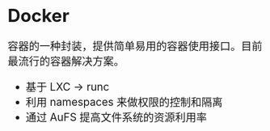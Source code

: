 <!-- ex_nonav -->
<h1 style="font-size:250%;">Docker</h1>

<p style="font-size:150%;">容器的一种封装，提供简单易用的容器使用接口。目前最流行的容器解决方案。</p>


<ul style="font-size:150%;">
<li>基于 LXC -> runc</li>
<li>利用 namespaces 来做权限的控制和隔离</li>
<!-- 
内核的全局资源做封装，使得每个Namespace都有一份独立的资源，因此不同的进程在各自的Namespace内对同一种资源的使用不会互相干扰

IPC：隔离System V IPC和POSIX消息队列。
Network：隔离网络资源。网络设备、协议栈、路由表、防火墙规则
Mount：隔离文件系统挂载点。
PID：隔离进程ID。
UTS：隔离主机名和域名。
User：隔离用户ID和组ID。

 -->
<li>利用 cgroups 来进行资源的配置</li>
<!-- 
devices：设备权限控制。
控制CPU占用率。
内存使用上限。
冻结（暂停）Cgroup中的进程。
网络带宽。
进程的网络流量优先级。
 -->
<li>通过 AuFS 提高文件系统的资源利用率</li>
</ul>
<!-- 
rootfs -> Union File System 也叫 UnionFS -> aufs
 -->

<br>
<br>